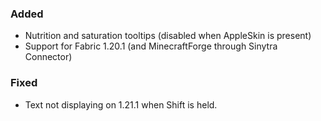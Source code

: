 ### Added
- Nutrition and saturation tooltips (disabled when AppleSkin is present)
- Support for Fabric 1.20.1 (and MinecraftForge through Sinytra Connector)

### Fixed
- Text not displaying on 1.21.1 when Shift is held.